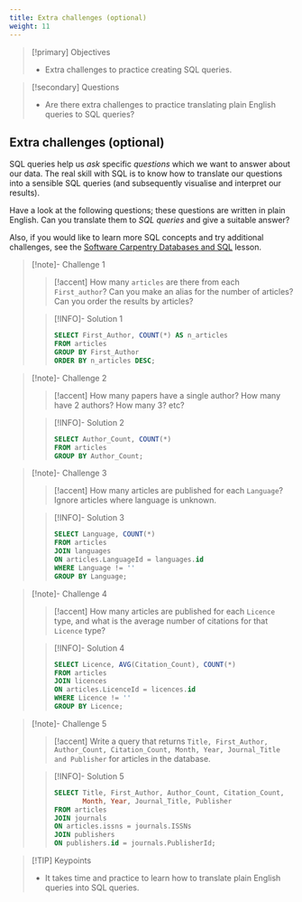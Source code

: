 ```yaml
---
title: Extra challenges (optional)
weight: 11
---
```



> [!primary] Objectives
> - Extra challenges to practice creating SQL queries.

> [!secondary] Questions
> - Are there extra challenges to practice translating plain English queries to SQL queries?



## Extra challenges (optional)

SQL queries help us *ask* specific *questions* which we want to answer about our data. The real skill with SQL is to know how to translate our questions into a sensible SQL queries (and subsequently visualise and interpret our results).

Have a look at the following questions; these questions are written in plain English. Can you translate them to *SQL queries* and give a suitable answer?

Also, if you would like to learn more SQL concepts and try additional challenges, see the [Software Carpentry Databases and SQL](https://swcarpentry.github.io/sql-novice-survey/) lesson.



> [!note]- Challenge 1
> > [!accent] 
> > How many `articles` are there from each `First_author`? Can you make an alias for the number of articles? Can you order the results by articles?
>
> > [!INFO]- Solution 1
> > ```sql
> > SELECT First_Author, COUNT(*) AS n_articles
> > FROM articles
> > GROUP BY First_Author
> > ORDER BY n_articles DESC;
> > ```



> [!note]- Challenge 2
> > [!accent] 
> > How many papers have a single author? How many have 2 authors? How many 3? etc?
>
> > [!INFO]- Solution 2
> > ```sql
> > SELECT Author_Count, COUNT(*)
> > FROM articles
> > GROUP BY Author_Count;
> > ```


> [!note]- Challenge 3
> > [!accent] 
> >  How many articles are published for each `Language`? Ignore articles where language is unknown.
>
> > [!INFO]- Solution 3
> > ```sql
> > SELECT Language, COUNT(*)
> > FROM articles
> > JOIN languages
> > ON articles.LanguageId = languages.id
> > WHERE Language != ''
> > GROUP BY Language;
> > ```





> [!note]- Challenge 4
> > [!accent] 
> > How many articles are published for each `Licence` type, and what is the average number of citations for that `Licence` type?
>
> > [!INFO]- Solution 4
> > ```sql
> > SELECT Licence, AVG(Citation_Count), COUNT(*)
> > FROM articles
> > JOIN licences
> > ON articles.LicenceId = licences.id
> > WHERE Licence != ''
> > GROUP BY Licence;
> > ```


> [!note]- Challenge 5
> > [!accent] 
> >  Write a query that returns `Title, First_Author, Author_Count, Citation_Count, Month, Year, Journal_Title and Publisher` for articles in the database.
>
> > [!INFO]- Solution 5
> > ```sql
> > SELECT Title, First_Author, Author_Count, Citation_Count,
> >        Month, Year, Journal_Title, Publisher
> > FROM articles
> > JOIN journals
> > ON articles.issns = journals.ISSNs
> > JOIN publishers
> > ON publishers.id = journals.PublisherId;
> > ```



> [!TIP] Keypoints
> - It takes time and practice to learn how to translate plain English queries into SQL queries.



